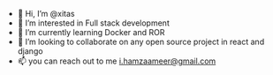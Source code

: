 - 👋 Hi, I’m @xitas
- 👀 I’m interested in Full stack development
- 🌱 I’m currently learning Docker and ROR
- 💞️ I’m looking to collaborate on any open source project in react and django 
- 📫 you can reach out to me i.hamzaameer@gmail.com

<!---
xitas/xitas is a ✨ special ✨ repository because its `README.md` (this file) appears on your GitHub profile.
You can click the Preview link to take a look at your changes.
--->

